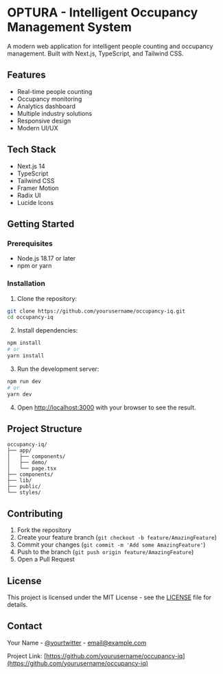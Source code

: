 # OPTURA - Intelligent Occupancy Management System

A modern web application for intelligent people counting and occupancy management. Built with Next.js, TypeScript, and Tailwind CSS.

## Features

- Real-time people counting
- Occupancy monitoring
- Analytics dashboard
- Multiple industry solutions
- Responsive design
- Modern UI/UX

## Tech Stack

- Next.js 14
- TypeScript
- Tailwind CSS
- Framer Motion
- Radix UI
- Lucide Icons

## Getting Started

### Prerequisites

- Node.js 18.17 or later
- npm or yarn

### Installation

1. Clone the repository:
```bash
git clone https://github.com/yourusername/occupancy-iq.git
cd occupancy-iq
```

2. Install dependencies:
```bash
npm install
# or
yarn install
```

3. Run the development server:
```bash
npm run dev
# or
yarn dev
```

4. Open [http://localhost:3000](http://localhost:3000) with your browser to see the result.

## Project Structure

```
occupancy-iq/
├── app/
│   ├── components/
│   ├── demo/
│   └── page.tsx
├── components/
├── lib/
├── public/
└── styles/
```

## Contributing

1. Fork the repository
2. Create your feature branch (`git checkout -b feature/AmazingFeature`)
3. Commit your changes (`git commit -m 'Add some AmazingFeature'`)
4. Push to the branch (`git push origin feature/AmazingFeature`)
5. Open a Pull Request

## License

This project is licensed under the MIT License - see the [LICENSE](LICENSE) file for details.

## Contact

Your Name - [@yourtwitter](https://twitter.com/yourtwitter) - email@example.com

Project Link: [https://github.com/yourusername/occupancy-iq](https://github.com/yourusername/occupancy-iq)
